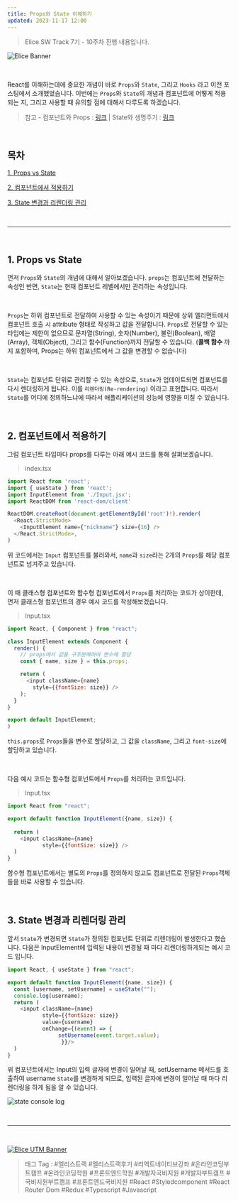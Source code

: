 ```yaml
---
title: Props와 State 이해하기
updated: 2023-11-17 12:00
---
```


> Elice SW Track 7기 - 10주차 진행 내용입니다.


![Elice Banner](/blog/assets/elice/SW7_top_banner.png)

&nbsp;

React를 이해하는데에 중요한 개념이 바로 `Props`와 `State`, 그리고 `Hooks` 라고 이전 포스팅에서 소개했었습니다. 이번에는 `Props`와 `State`의 개념과 컴포넌트에 어떻게 적용되는 지, 그리고 사용할 때 유의할 점에 대해서 다루도록 하겠습니다.

> 참고 - 컴포넌트와 Props : [링크](https://ko.legacy.reactjs.org/docs/components-and-props.html) |  State와 생명주기 : [링크](https://ko.legacy.reactjs.org/docs/state-and-lifecycle.html)




&nbsp;

## 목차
[1. Props vs State](#1-props-vs-state)

[2. 컴포넌트에서 적용하기](#2-컴포넌트에서-적용하기)

[3. State 변경과 리렌더링 관리](#3-state-변경과-리렌더링-관리)



&nbsp;

---

&nbsp;
## 1. Props vs State

먼저 `Props`와 `State`의 개념에 대해서 알아보겠습니다. `props`는 컴포넌트에 전달하는 속성인 반면, `State`는 현재 컴포넌트 레벨에서만 관리하는 속성입니다. 

&nbsp;

`Props`는 하위 컴포넌트로 전달하여 사용할 수 있는 속성이기 때문에 상위 엘리먼트에서 컴포넌트 호출 시 attribute 형태로 작성하고 값을 전달합니다. `Props`로 전달할 수 있는 타입에는 제한이 없으므로 문자열(String), 숫자(Number), 불린(Boolean), 배열(Array), 객체(Object), 그리고 함수(Function)까지 전달할 수 있습니다. (**콜백 함수** 까지 포함하며, Props는 하위 컴포넌트에서 그 값을 변경할 수 없습니다)

&nbsp;

`State`는 컴포넌트 단위로 관리할 수 있는 속성으로, `State`가 업데이트되면 컴포넌트를 다시 렌더링하게 됩니다. 이를 `리렌더링(Re-rendering)` 이라고 표현합니다. 따라서 `State`를 어디에 정의하느냐에 따라서 애플리케이션의 성능에 영향을 미칠 수 있습니다.

&nbsp;
## 2. 컴포넌트에서 적용하기

그럼 컴포넌트 타입마다 props를 다루는 아래 예시 코드를 통해 살펴보겠습니다.


> index.tsx

```javascript
import React from 'react';
import { useState } from 'react';
import InputElement from './Input.jsx';
import ReactDOM from 'react-dom/client'

ReactDOM.createRoot(document.getElementById('root')!).render(
  <React.StrictMode>
    <InputElement name={"nickname"} size={16} />
  </React.StrictMode>,
)
```

위 코드에서는 `Input` 컴포넌트를 불러와서, `name`과 `size`라는 2개의 `Props`를 해당 컴포넌트로 넘겨주고 있습니다.

&nbsp;

이 때 클래스형 컴포넌트와 함수형 컴포넌트에서 `Props`를 처리하는 코드가 상이한데, 먼저 클래스형 컴포넌트의 경우 예시 코드를 작성해보겠습니다.

> Input.tsx

```javascript
import React, { Component } from "react";

class InputElement extends Component {
  render() {
    // props에서 값을 구조분해하여 변수에 할당
    const { name, size } = this.props;

    return (
      <input className={name} 
        style={{fontSize: size}} />
    );
  }
}

export default InputElement;
)

```

`this.props`로 `Props`들을 변수로 할당하고, 그 값을 `className`, 그리고 `font-size`에 할당하고 있습니다.

&nbsp;

다음 예시 코드는 함수형 컴포넌트에서 `Props`를 처리하는 코드입니다.

> Input.tsx

```javascript
import React from "react";

export default function InputElement({name, size}) {
  
  return (
    <input className={name} 
           style={{fontSize: size}} />
  )
}
```

함수형 컴포넌트에서는 별도의 `Props`를 정의하지 않고도 컴포넌트로 전달된 `Props`객체들을 바로 사용할 수 있습니다.


&nbsp;
## 3. State 변경과 리렌더링 관리

앞서 `State`가 변경되면 `State`가 정의된 컴포넌트 단위로 리렌더링이 발생한다고 했습니다. 다음은 InputElement에 입력된 내용이 변경될 때 마다 리렌더링하게되는 예시 코드 입니다.

```javascript
import React, { useState } from "react";

export default function InputElement({name, size}) {
  const [username, setUsername] = useState("");
  console.log(username);
  return (
    <input className={name} 
           style={{fontSize: size}} 
           value={username} 
           onChange={(event) => {
                setUsername(event.target.value);
                 }}/>
  )
}
```

위 컴포넌트에서는 Input의 입력 글자에 변경이 일어날 때, setUsername 메서드를 호출하여 username `State`를 변경하게 되므로, 입력된 글자에 변경이 일어날 때 마다 리렌더링을 하게 됨을 알 수 있습니다.

![state console log](/blog/assets/elice/asset-props-and-state.gif)






&nbsp;

---
&nbsp;

[![Elice UTM Banner](/blog/assets/elice/SW7_jihoonkim_bottom_banner.png)](https://elice.training/track/sw?utm_source=sw7&utm_medium=blog&utm_campaign=challenge&utm_content=m2gzitm8b)
&nbsp;
> 태그 Tag : #엘리스트랙 #엘리스트랙후기 #리액트네이티브강좌 #온라인코딩부트캠프 #온라인코딩학원 #프론트엔드학원 #개발자국비지원 #개발자부트캠프 #국비지원부트캠프 #프론트엔드국비지원 #React #Styledcomponent #React Router Dom #Redux #Typescript #Javascript
